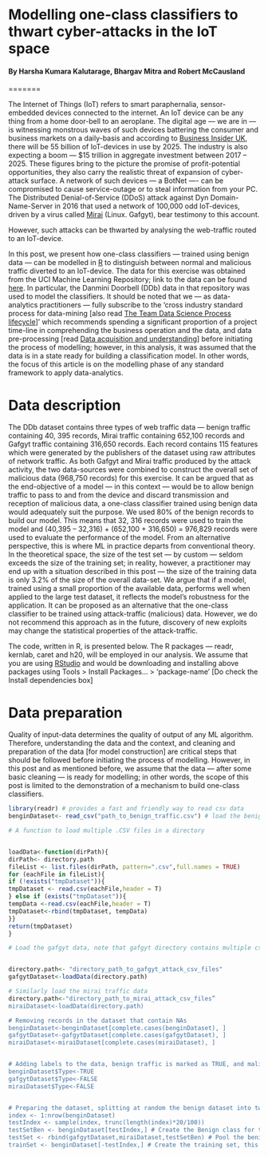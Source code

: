 # Modelling one-class classifiers to thwart cyber-attacks in the IoT space
#### By Harsha Kumara Kalutarage, Bhargav Mitra and Robert McCausland
=======

The Internet of Things (IoT) refers to smart paraphernalia, sensor-embedded devices connected to the internet. An IoT device can be any thing from a home door-bell to an aeroplane. The digital age — we are in — is witnessing monstrous waves of such devices battering the consumer and business markets on a daily-basis and according to [Business Insider UK](http://uk.businessinsider.com/the-internet-of-things-2017-report-2018-2-26-1), there will be 55 billion of IoT-devices in use by 2025. The industry is also expecting a boom — $15 trillion in aggregate investment between 2017 – 2025.  These figures  bring to the picture the promise of profit-potential opportunities, they also carry the realistic threat of expansion of cyber-attack surface. A network of such devices — a BotNet —- can be compromised to cause service-outage or to steal information from your PC. The Distributed Denial-of-Service (DDoS) attack against Dyn Domain-Name-Server in 2016 that used a network of 100,000 odd IoT-devices, driven by a virus called [Mirai](https://medium.com/iotforall/huge-vulnerability-discovered-in-the-ring-doorbell-f42b492c4d5f) (Linux. Gafgyt), bear testimony to this account.

However, such attacks can be thwarted by analysing the web-traffic routed to an IoT-device.

In this post, we present how one-class classifiers — trained using benign data — can be modelled in [R](https://www.r-project.org/) to distinguish between normal and malicious traffic diverted to an IoT-device. The data for this exercise was obtained from the UCI Machine Learning Repository; link to the data can be found [here](https://archive.ics.uci.edu/ml/datasets/detection_of_IoT_botnet_attacks_N_BaIoT). In particular, the Danmini Doorbell (DDb) data in that repository was used to model the classifiers. It should be noted that we — as data-analytics practitioners — fully subscribe to the ‘cross industry standard process for data-mining [also read [The Team Data Science Process lifecycle](https://docs.microsoft.com/en-us/azure/machine-learning/team-data-science-process/lifecycle)]’ which recommends spending a significant proportion of a project time-line in comprehending the business operation and the data, and data pre-processing [read [Data acquisition and understanding](https://docs.microsoft.com/en-us/azure/machine-learning/team-data-science-process/lifecycle-data)] before initiating the process of modelling; however, in this analysis, it was assumed that the data is in a state ready for building a classification model. In other words, the focus of this article is on the modelling phase of any standard framework to apply data-analytics.

# Data description

The DDb dataset contains three types of web traffic data — benign traffic containing 40, 395 records, Mirai traffic containing 652,100 records and Gafgyt traffic containing 316,650 records. Each record contains 115 features which were generated by the publishers of the dataset using raw attributes of network traffic. As both Gafgyt and Mirai traffic produced by the attack activity, the two data-sources were combined to construct the overall set of malicious data (968,750 records) for this exercise. It can be argued that as the end-objective of a model — in this context — would be to allow benign traffic to pass to and from the device and discard transmission and reception of malicious data, a one-class classifier trained using benign data would adequately suit the purpose. We used 80% of the benign records to build our model. This means that 32, 316 records were used to train the model and (40,395 – 32,316) + (652,100 + 316,650) = 976,829 records were used to evaluate the performance of the model. From an alternative perspective, this is where ML in practice departs from conventional theory. In the theoretical space, the size of the test set — by custom — seldom exceeds the size of the training set; in reality, however, a practitioner may end up with a situation described in this post — the size of the training data is only 3.2% of the size of the overall data-set. We argue that if a model, trained using a small proportion of the available data, performs well when applied to the large test dataset, it reflects the model’s robustness for the application. It can be proposed as an alternative that the one-class classifier to be trained using attack-traffic (malicious) data. However, we do not recommend this approach as in the future, discovery of new exploits may change the statistical properties of the attack-traffic.

The code, written in R, is presented below. The R packages — readr, kernlab, caret and h20, will be employed in our analysis. We assume that you are using [RStudio](https://www.rstudio.com/) and would be downloading and installing above packages using Tools > Install Packages… > ‘package-name’ [Do check the Install dependencies box]

# Data preparation

Quality of input-data determines the quality of output of any ML algorithm. Therefore, understanding the data and the context, and cleaning and preparation of the data [for model construction] are critical steps that should be followed before initiating the process of modelling. However, in this post and as mentioned before, we assume that the data — after some basic cleaning — is ready for modelling; in other words, the scope of this post is limited to the demonstration of a mechanism to build one-class classifiers.

```R
library(readr) # provides a fast and friendly way to read csv data
benginDataset<- read_csv("path_to_benign_traffic.csv") # load the benign traffic data

# A function to load multiple .CSV files in a directory


loadData<-function(dirPath){
dirPath<- directory.path
fileList <- list.files(dirPath, pattern=".csv",full.names = TRUE)
for (eachFile in fileList){
if (!exists("tmpDataset")){
tmpDataset <- read.csv(eachFile,header = T)
} else if (exists("tmpDataset")){
tempData <-read.csv(eachFile,header = T)
tmpDataset<-rbind(tmpDataset, tempData)
}}
return(tmpDataset)
}

# Load the gafgyt data, note that gafgyt directory contains multiple csv files  reflecting the components of a transaction , namely, combo.csv, junk.csv, scan.csv, tcp.csv and udp.csv


directory.path<- "directory_path_to_gafgyt_attack_csv_files"
gafgytDataset<-loadData(directory.path)

# Similarly load the mirai traffic data
directory.path<-"directory_path_to_mirai_attack_csv_files”
miraiDataset<-loadData(directory.path)

# Removing records in the dataset that contain NAs
benginDataset<-benginDataset[complete.cases(benginDataset), ]
gafgytDataset<-gafgytDataset[complete.cases(gafgytDataset), ]
miraiDataset<-miraiDataset[complete.cases(miraiDataset), ]


# Adding labels to the data, benign traffic is marked as TRUE, and malicious traffic as FALSE
benginDataset$Type<-TRUE
gafgytDataset$Type<-FALSE
miraiDataset$Type<-FALSE


# Preparing the dataset, splitting at random the benign dataset into two subsets --- one with 80% of the instances for training, and another with the remaining 20%; the remaining 20% is merged with malicious instances for testing
index <- 1:nrow(benginDataset)
testIndex <- sample(index, trunc(length(index)*20/100))
testSetBen <- benginDataset[testIndex,] # Create the Benign class for testing
testSet <- rbind(gafgytDataset,miraiDataset,testSetBen) # Pool the benign test instances with malicious instances to create the final testing dataset
trainSet <- benginDataset[-testIndex,] # Create the training set, this set contains benign instances only
```